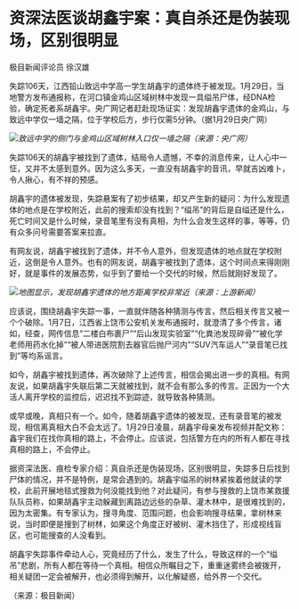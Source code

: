 # 资深法医谈胡鑫宇案：真自杀还是伪装现场，区别很明显

极目新闻评论员 徐汉雄

失踪106天，江西铅山致远中学高一学生胡鑫宇的遗体终于被发现。1月29日，当地警方发布通报称，在河口镇金鸡山区域树林中发现一具缢吊尸体，经DNA检验，确定死者系胡鑫宇。央广网记者赶赴现场证实：发现胡鑫宇遗体的金鸡山，与致远中学仅一墙之隔，位于学校后方，步行仅需5分钟。（据1月29日央广网）

![](https://inews.gtimg.com/newsapp_bt/0/15633817593/1000)_致远中学的侧门与金鸡山区域树林入口仅一墙之隔（来源：央广网）_

失踪106天的胡鑫宇被找到了遗体，结局令人遗憾，不幸的消息传来，让人心中一怔，又并不太感到意外。因为这么多天，一直没有胡鑫宇的音讯，早就吉凶难卜，令人揪心，有不祥的预感。

胡鑫宇的遗体被发现，失踪悬案有了初步结果，却又产生新的疑问：为什么发现遗体的地点是在学校附近，此前的搜索却没有找到？“缢吊”的背后是自缢还是什么，死亡时间又是什么时候，录音笔里有没有真相，为什么会发生这样的事，等等，仍有众多问号需要答案来拉直。

有网友说，胡鑫宇被找到了遗体，并不令人意外，但发现遗体的地点就在学校附近，这倒是令人意外。也有的网友说，胡鑫宇被找到了遗体，这个时间点来得刚刚好，就是事件的发展态势，似乎到了要给一个交代的时候，然后就刚好发现了。

![](https://inews.gtimg.com/newsapp_bt/0/15633817597/1000)_地图显示，发现胡鑫宇遗体的地方距离学校非常近（来源：上游新闻）_

应该说，围绕胡鑫宇失踪一事，一直就伴随各种猜测与传言，然后相关传言又被一个个破除。1月7日，江西省上饶市公安机关发布通报时，就澄清了多个传言，诸如，经查，网传信息“二楼白布裹尸”“后山发现实验室”“化粪池发现碎骨”“被化学老师用药水化掉”“被人带进医院割去器官后抛尸河内”“SUV汽车运人”“录音笔已找到”等均系谣言。

如今，胡鑫宇被找到遗体，再次破除了上述传言，相信会揭出进一步的真相。有网友说，如果胡鑫宇失联后第二天就被找到，就不会有那么多的传言。正因为一个大活人离开学校的监控后，迟迟找不到踪迹，就导致各种猜测。

或早或晚，真相只有一个。如今，随着胡鑫宇遗体的被发现，还有录音笔的被发现，相信离真相大白不会太远了。1月29日凌晨，胡鑫宇母亲发布视频并配文称：鑫宇我们在找你真相的路上，不会停止。应该说，包括警方在内的所有人都在寻找真相的路上，不会停止。

据资深法医、痕检专家介绍：真自杀还是伪装现场，区别很明显，失踪多日后找到尸体的情况，并不是特例，是常会遇到的。胡鑫宇缢吊的树林紧挨着他就读的学校，此前开展地毯式搜救为何没能找到他？对此疑问，有参与搜救的上饶市某救援队队员称，如果胡鑫宇主动躲藏到离路边远些的杂草、灌木林中，是很难找到的，因为太密集。有专家认为，搜寻角度、范围问题，也会影响搜寻结果，拿树林来说，当时即便是搜到了树林，如果这个角度正好被树、灌木挡住了，形成视线盲区，也可能搜查的人没看到。

胡鑫宇失踪事件牵动人心，究竟经历了什么，发生了什么，导致这样的一个“缢吊”悲剧，所有人都在等待一个真相。相信众所瞩目之下，重重迷雾终会被拨开，相关疑团一定会被解开，也必须得到解开，以化解疑惑，给外界一个交代。

（来源：极目新闻）

